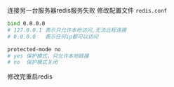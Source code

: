 连接另一台服务器redis服务失败
修改配置文件 `redis.conf`
```bash
bind 0.0.0.0
# 127.0.0.1 表示只允许本地访问,无法远程连接
# 0.0.0.0   表示任何ip都可以访问

protected-mode no
# yes 保护模式，只允许本地链接
# no  保护模式关闭
```
修改完重启redis
